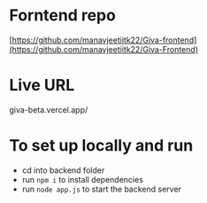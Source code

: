 # Forntend repo
[https://github.com/manavjeetiitk22/Giva-frontend](https://github.com/manavjeetiitk22/Giva-Frontend)

# Live URL 
giva-beta.vercel.app/

# To set up locally and run

- cd into backend folder
- run `npm i` to install dependencies
- run `node app.js` to start the backend server
